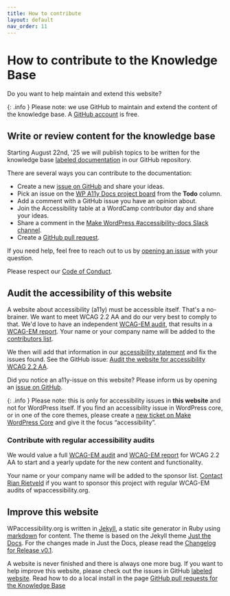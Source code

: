 ```yaml
---
title: How to contribute
layout: default
nav_order: 11
---
```


# How to contribute to the Knowledge Base

Do you want to help maintain and extend this website? 

{: .info }
Please note: we use GitHub to maintain and extend the content of the knowledge base. A [GitHub account](https://github.com) is free.

## Write or review content for the knowledge base

Starting August 22nd, '25 we will publish topics to be written for the knowledge base [labeled documentation](https://github.com/wpaccessibility/wp-a11y-docs/issues?q=is%3Aissue%20state%3Aopen%20label%3Adocumentation) in our GitHub repository.

There are several ways you can contribute to the documentation:
- Create a new [issue on GitHub](https://github.com/wpaccessibility/wp-a11y-docs/issues) and share your ideas.
- Pick an issue on the [WP A11y Docs project board](https://github.com/orgs/wpaccessibility/projects/3) from the **Todo** column.
- Add a comment with a GitHub issue you have an opinion about.
- Join the Accessibility table at a WordCamp contributor day and share your ideas.
- Share a comment in the [Make WordPress #accessibility-docs Slack channel](https://wordpress.slack.com/archives/C6PK2QCTY).
- Create a [GitHub pull request](/docs/contribute/pull-requests).

If you need help, feel free to reach out to us by [opening an issue](https://github.com/wpaccessibility/wp-a11y-docs/issues) with your question. 

Please respect our [Code of Conduct](/docs/contribute/CODE_OF_CONDUCT/).

## Audit the accessibility of this website

A website about accessibility (a11y) must be accessible itself. That's a no-brainer. We want to meet WCAG 2.2 AA and do our very best to comply to that. We'd love to have an independent [WCAG-EM audit](https://www.w3.org/WAI/test-evaluate/conformance/wcag-em/), that results in a [WCAG-EM report](https://www.w3.org/WAI/eval/report-tool/). Your name or your company name will be added to the [contributors list](/docs/contributors/).

We then will add that information in our [accessibility statement](/docs/about/accessibility-statement/) and fix the issues found. See the GitHub issue: [Audit the website for accessibility WCAG 2.2 AA](https://github.com/wpaccessibility/wp-a11y-docs/issues/4).

Did you notice an a11y-issue on this website? Please inform us by opening an [issue on GitHub](https://github.com/wpaccessibility/wp-a11y-docs/issues).

{: .info }
Please note: this is only for accessibility issues in **this website** and not for WordPress itself. If you find an accessibility issue in WordPress core, or in one of the core themes, please create a [new ticket on Make WordPress Core](https://core.trac.wordpress.org/newticket) and give it the focus “accessibility”.

### Contribute with regular accessibility audits

We would value a full [WCAG-EM audit](https://www.w3.org/WAI/test-evaluate/conformance/wcag-em/) and [WCAG-EM report](https://www.w3.org/WAI/eval/report-tool/) for WCAG 2.2 AA to start and a yearly update for the new content and functionality.

Your name or your company name will be added to the sponsor list. [Contact Rian Rietveld](https://rianrietveld.com/contact-rian-rietveld/) if you want to sponsor this project with regular WCAG-EM audits of wpaccessibility.org.

## Improve this website

WPaccessibility.org is written in [Jekyll](https://jekyllrb.com), a static site generator in Ruby using [markdown](https://www.markdownguide.org/) for content. The theme is based on the Jekyll theme [Just the Docs](https://just-the-docs.com/). For the changes made in Just the Docs, please read the [Changelog for Release v0.1](/CHANGELOG/#release-v01).

A website is never finished and there is always one more bug. If you want to help improve this website, please check out the issues in GitHub [labeled website](https://github.com/wpaccessibility/wp-a11y-docs/issues?q=is%3Aissue%20state%3Aopen%20label%3Awebsite). Read how to do a local install in the page [GitHub pull requests for the Knowledge Base](/docs/contribute/pull-requests/)

